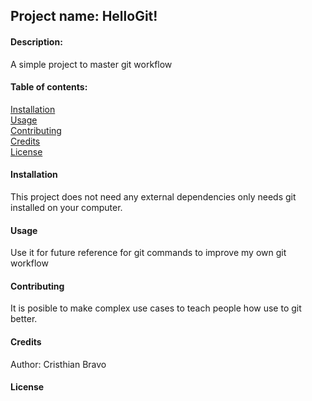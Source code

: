 
## Project name: HelloGit!
#### Description:
A simple project to master git workflow

#### Table of contents:

[Installation](#installation)   
[Usage](#usage)     
[Contributing](#contributing)   
[Credits](#credits)     
[License](#license)

<a name="installation"/>

#### Installation

This project does not need any external dependencies only needs git installed on your computer.


<a name="usage"/>

#### Usage

Use it for future reference for git commands to improve my own git workflow


<a name="contributing"/>

#### Contributing

It is posible to make complex use cases to teach people how use to git better.

<a name="credits"/>

#### Credits

Author: Cristhian Bravo

<a name="license"/>

#### License
